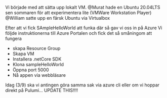Vi började med att sätta upp lokalt VM.
@Murat hade en Ubuntu 20.04LTS sen sommaren för att experimentera lite (VMWare Workstation Player)
@William satte upp en färsk Ubuntu via Virtualbox

Efter att vi fick SAmpleHelloWorld att funka där så gav vi oss in på Azure
Vi följde instruktionerna till Azure Portalen och fick det så småningom att fungera
- skapa Resource Group
- Skapa VM
- Installera .netCore SDK
- Klona sampleHelloWorld
- Öppna port 5000
- Nå appen via webbläsare

Idag (3/9) ska vi antingen göra samma sak via azure cli eller om vi hoppar direkt på Pulumi...
UPDATE THIS!!!!
